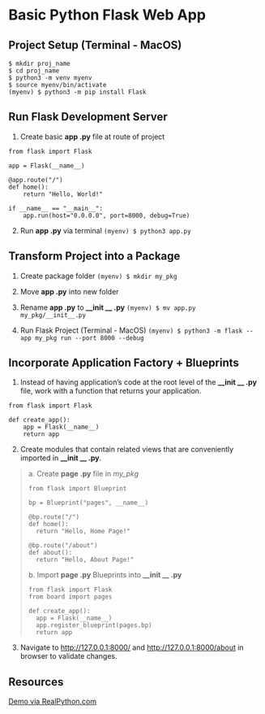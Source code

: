 # Basic Python Flask Web App
## Project Setup (Terminal - MacOS)

```
$ mkdir proj_name
$ cd proj_name
$ python3 -m venv myenv
$ source myenv/bin/activate
(myenv) $ python3 -m pip install Flask
```

## Run Flask Development Server

1. Create basic **app .py** file at route of project
```
from flask import Flask

app = Flask(__name__)

@app.route("/")
def home():
    return "Hello, World!"

if __name__ == "__main__":
    app.run(host="0.0.0.0", port=8000, debug=True)
```

2. Run **app .py** via terminal
`(myenv) $ python3 app.py`

## Transform Project into a Package

1. Create package folder
`(myenv) $ mkdir my_pkg`

2. Move **app .py** into new folder
3. Rename **app .py** to **__init __ .py**
`(myenv) $ mv app.py my_pkg/__init__.py`

4. Run Flask Project (Terminal - MacOS)
`(myenv) $ python3 -m flask --app my_pkg run --port 8000 --debug`

## Incorporate Application Factory + Blueprints

1. Instead of having application’s code at the root level of the **__init __ .py** file, work with a function that returns your application.
```
from flask import Flask

def create_app():
	app = Flask(__name__)
	return app
```

2. Create modules that contain related views that are conveniently imported in **__init __ .py**.

> a. Create **page .py** file in *my_pkg*
> ```
> from flask import Blueprint
> 
> bp = Blueprint("pages", __name__)
> 
> @bp.route("/")
> def home():
> 	return "Hello, Home Page!"
> 
> @bp.route("/about")
> def about():
> 	return "Hello, About Page!"
> ```
> 
> b. Import **page .py** Blueprints into **__init __ .py**
> ```
> from flask import Flask
> from board import pages
> 
> def create_app():
> 	app = Flask(__name__)
> 	app.register_blueprint(pages.bp)
> 	return app
> ```

3. Navigate to http://127.0.0.1:8000/ and http://127.0.0.1:8000/about in browser to validate changes.

## Resources
[Demo via RealPython.com](https://realpython.com/flask-project/)<!-- {"preview":"true"} -->